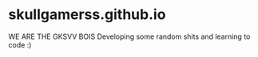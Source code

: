 # skullgamerss.github.io
WE ARE THE GKSVV BOIS Developing some random shits and learning to code :)
